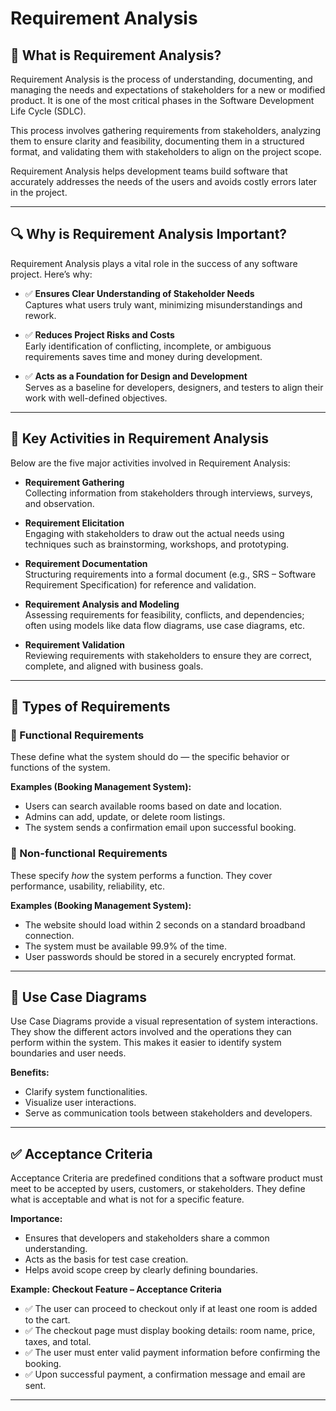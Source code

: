 # Requirement Analysis

## 📌 What is Requirement Analysis?

Requirement Analysis is the process of understanding, documenting, and managing the needs and expectations of stakeholders for a new or modified product. It is one of the most critical phases in the Software Development Life Cycle (SDLC).

This process involves gathering requirements from stakeholders, analyzing them to ensure clarity and feasibility, documenting them in a structured format, and validating them with stakeholders to align on the project scope.

Requirement Analysis helps development teams build software that accurately addresses the needs of the users and avoids costly errors later in the project.

---

## 🔍 Why is Requirement Analysis Important?

Requirement Analysis plays a vital role in the success of any software project. Here’s why:

- ✅ **Ensures Clear Understanding of Stakeholder Needs**  
  Captures what users truly want, minimizing misunderstandings and rework.

- ✅ **Reduces Project Risks and Costs**  
  Early identification of conflicting, incomplete, or ambiguous requirements saves time and money during development.

- ✅ **Acts as a Foundation for Design and Development**  
  Serves as a baseline for developers, designers, and testers to align their work with well-defined objectives.

---

## 🔧 Key Activities in Requirement Analysis

Below are the five major activities involved in Requirement Analysis:

- **Requirement Gathering**  
  Collecting information from stakeholders through interviews, surveys, and observation.

- **Requirement Elicitation**  
  Engaging with stakeholders to draw out the actual needs using techniques such as brainstorming, workshops, and prototyping.

- **Requirement Documentation**  
  Structuring requirements into a formal document (e.g., SRS – Software Requirement Specification) for reference and validation.

- **Requirement Analysis and Modeling**  
  Assessing requirements for feasibility, conflicts, and dependencies; often using models like data flow diagrams, use case diagrams, etc.

- **Requirement Validation**  
  Reviewing requirements with stakeholders to ensure they are correct, complete, and aligned with business goals.

---

## 📂 Types of Requirements

### 🔹 Functional Requirements

These define what the system should do — the specific behavior or functions of the system.

**Examples (Booking Management System):**
- Users can search available rooms based on date and location.
- Admins can add, update, or delete room listings.
- The system sends a confirmation email upon successful booking.

### 🔸 Non-functional Requirements

These specify *how* the system performs a function. They cover performance, usability, reliability, etc.

**Examples (Booking Management System):**
- The website should load within 2 seconds on a standard broadband connection.
- The system must be available 99.9% of the time.
- User passwords should be stored in a securely encrypted format.

---

## 🧾 Use Case Diagrams

Use Case Diagrams provide a visual representation of system interactions. They show the different actors involved and the operations they can perform within the system. This makes it easier to identify system boundaries and user needs.

**Benefits:**
- Clarify system functionalities.
- Visualize user interactions.
- Serve as communication tools between stakeholders and developers.


---

## ✅ Acceptance Criteria

Acceptance Criteria are predefined conditions that a software product must meet to be accepted by users, customers, or stakeholders. They define what is acceptable and what is not for a specific feature.

**Importance:**
- Ensures that developers and stakeholders share a common understanding.
- Acts as the basis for test case creation.
- Helps avoid scope creep by clearly defining boundaries.

**Example: Checkout Feature – Acceptance Criteria**
- ✅ The user can proceed to checkout only if at least one room is added to the cart.
- ✅ The checkout page must display booking details: room name, price, taxes, and total.
- ✅ The user must enter valid payment information before confirming the booking.
- ✅ Upon successful payment, a confirmation message and email are sent.

---
